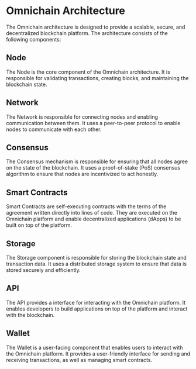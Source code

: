 # Omnichain Architecture

The Omnichain architecture is designed to provide a scalable, secure, and decentralized blockchain platform. The architecture consists of the following components:

## Node

The Node is the core component of the Omnichain architecture. It is responsible for validating transactions, creating blocks, and maintaining the blockchain state.

## Network

The Network is responsible for connecting nodes and enabling communication between them. It uses a peer-to-peer protocol to enable nodes to communicate with each other.

## Consensus

The Consensus mechanism is responsible for ensuring that all nodes agree on the state of the blockchain. It uses a proof-of-stake (PoS) consensus algorithm to ensure that nodes are incentivized to act honestly.

## Smart Contracts

Smart Contracts are self-executing contracts with the terms of the agreement written directly into lines of code. They are executed on the Omnichain platform and enable decentralized applications (dApps) to be built on top of the platform.

## Storage

The Storage component is responsible for storing the blockchain state and transaction data. It uses a distributed storage system to ensure that data is stored securely and efficiently.

## API

The API provides a interface for interacting with the Omnichain platform. It enables developers to build applications on top of the platform and interact with the blockchain.

## Wallet

The Wallet is a user-facing component that enables users to interact with the Omnichain platform. It provides a user-friendly interface for sending and receiving transactions, as well as managing smart contracts.
